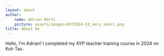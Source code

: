 ```yaml
---
layout: about
author:
    name: Adrian Marti
    picture: assets/images/AYP2024-53_very_small.png
title: About me
---
```


Hello, I'm Adrian! I completed my AYP teacher training course in 2024 on Koh Tao.